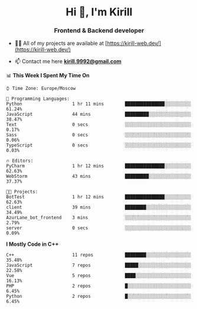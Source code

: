 <h1 align="center">Hi 👋, I'm Kirill</h1>
<h3 align="center">Frontend & Backend developer</h3>

- 👨‍💻 All of my projects are available at [https://kirill-web.dev/](https://kirill-web.dev/)

- 📫 Contact me here **kirill.9992@gmail.com**











<!--START_SECTION:waka-->
📊 **This Week I Spent My Time On** 

```text
⌚︎ Time Zone: Europe/Moscow

💬 Programming Languages: 
Python                   1 hr 11 mins        ███████████████░░░░░░░░░░   61.24% 
JavaScript               44 mins             █████████░░░░░░░░░░░░░░░░   38.47% 
Text                     0 secs              ░░░░░░░░░░░░░░░░░░░░░░░░░   0.17% 
Sass                     0 secs              ░░░░░░░░░░░░░░░░░░░░░░░░░   0.06% 
TypeScript               0 secs              ░░░░░░░░░░░░░░░░░░░░░░░░░   0.03%

🔥 Editors: 
PyCharm                  1 hr 12 mins        ███████████████░░░░░░░░░░   62.63% 
WebStorm                 43 mins             █████████░░░░░░░░░░░░░░░░   37.37%

🐱‍💻 Projects: 
BotTest                  1 hr 12 mins        ███████████████░░░░░░░░░░   62.63% 
client                   39 mins             ████████░░░░░░░░░░░░░░░░░   34.49% 
AzurLane_bot_frontend    3 mins              ░░░░░░░░░░░░░░░░░░░░░░░░░   2.79% 
server                   0 secs              ░░░░░░░░░░░░░░░░░░░░░░░░░   0.09%

```

**I Mostly Code in C++** 

```text
C++                      11 repos            ████████░░░░░░░░░░░░░░░░░   35.48% 
JavaScript               7 repos             █████░░░░░░░░░░░░░░░░░░░░   22.58% 
Vue                      5 repos             ████░░░░░░░░░░░░░░░░░░░░░   16.13% 
PHP                      2 repos             █░░░░░░░░░░░░░░░░░░░░░░░░   6.45% 
Python                   2 repos             █░░░░░░░░░░░░░░░░░░░░░░░░   6.45%

```



<!--END_SECTION:waka-->

